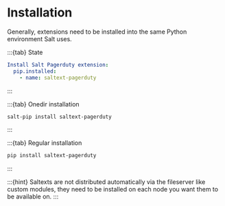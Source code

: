 # Installation

Generally, extensions need to be installed into the same Python environment Salt uses.

:::{tab} State
```yaml
Install Salt Pagerduty extension:
  pip.installed:
    - name: saltext-pagerduty
```
:::

:::{tab} Onedir installation
```bash
salt-pip install saltext-pagerduty
```
:::

:::{tab} Regular installation
```bash
pip install saltext-pagerduty
```
:::

:::{hint}
Saltexts are not distributed automatically via the fileserver like custom modules, they need to be installed
on each node you want them to be available on.
:::
